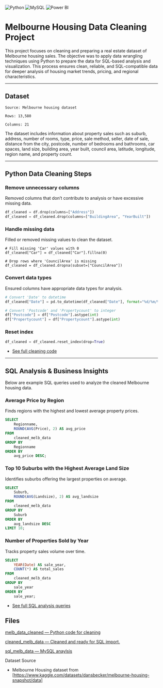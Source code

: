 ![Python](https://img.shields.io/badge/Python-3776AB.svg?style=for-the-badge&logo=Python&logoColor=white)
![MySQL](https://img.shields.io/badge/mysql-%2300f.svg?style=for-the-badge&logo=mysql&logoColor=white)
![Power BI](https://img.shields.io/badge/power_bi-F2C811?style=for-the-badge&logo=powerbi&logoColor=black)

# Melbourne Housing Data Cleaning Project

This project focuses on cleaning and preparing a real estate dataset of Melbourne housing sales. The objective was to apply data wrangling techniques using Python to prepare the data for SQL-based analysis and visualization. This process ensures clean, reliable, and SQL-compatible data for deeper analysis of housing market trends, pricing, and regional characteristics.

---


## Dataset

    Source: Melbourne housing dataset

    Rows: 13,580

    Columns: 21

The dataset includes information about property sales such as suburb, address, number of rooms, type, price, sale method, seller, date of sale, distance from the city, postcode, number of bedrooms and bathrooms, car spaces, land size, building area, year built, council area, latitude, longitude, region name, and property count.


---

## Python Data Cleaning Steps

### Remove unnecessary columns

Removed columns that don’t contribute to analysis or have excessive missing data.
```python
df_cleaned = df.drop(columns=["Address"])
df_cleaned = df_cleaned.drop(columns=["BuildingArea", "YearBuilt"])
```

### Handle missing data
Filled or removed missing values to clean the dataset.
```pyhton
# Fill missing 'Car' values with 0
df_cleaned["Car"] = df_cleaned["Car"].fillna(0)

# Drop rows where 'CouncilArea' is missing
df_cleaned = df_cleaned.dropna(subset=["CouncilArea"])
```

### Convert data types
Ensured columns have appropriate data types for analysis.
```python
# Convert 'Date' to datetime
df_cleaned["Date"] = pd.to_datetime(df_cleaned["Date"], format="%d/%m/%Y")

# Convert 'Postcode' and 'Propertycount' to integer
df["Postcode"] = df["Postcode"].astype(int)
df["Propertycount"] = df["Propertycount"].astype(int)
```
### Reset index
```python
df_cleaned = df_cleaned.reset_index(drop=True)
```

- [See full cleaning code](https://github.com/kChe626/Melbourne-Housing-Project/blob/main/melb_data_cleaned.ipynb)
---

##  SQL Analysis & Business Insights
Below are example SQL queries used to analyze the cleaned Melbourne housing data.

### Average Price by Region
Finds regions with the highest and lowest average property prices.
```sql
SELECT 
    Regionname, 
    ROUND(AVG(Price), 2) AS avg_price
FROM 
    cleaned_melb_data
GROUP BY 
    Regionname
ORDER BY 
    avg_price DESC;
```

### Top 10 Suburbs with the Highest Average Land Size
Identifies suburbs offering the largest properties on average.
```sql
SELECT 
    Suburb, 
    ROUND(AVG(Landsize), 2) AS avg_landsize
FROM 
    cleaned_melb_data
GROUP BY 
    Suburb
ORDER BY 
    avg_landsize DESC
LIMIT 10;
```

### Number of Properties Sold by Year
Tracks property sales volume over time.
```sql
SELECT 
    YEAR(Date) AS sale_year, 
    COUNT(*) AS total_sales
FROM 
    cleaned_melb_data
GROUP BY 
    sale_year
ORDER BY 
    sale_year;
```
- [See full SQL analysis queries](https://github.com/kChe626/Melbourne-Housing-Project/blob/main/sql_melb_data.sql)



## Files

[melb_data_cleaned — Python code for cleaning](https://github.com/kChe626/Melbourne-Housing-Project/blob/main/melb_data_cleaned.ipynb)

[cleaned_melb_data — Cleaned and ready for SQL import.](https://github.com/kChe626/Melbourne-Housing-Project/blob/main/cleaned_melb_data.csv)

[sql_melb_data — MySQL anaylsis](https://github.com/kChe626/Melbourne-Housing-Project/blob/main/sql_melb_data.sql)



Dataset Source

- Melbourne Housing dataset from [https://www.kaggle.com/datasets/dansbecker/melbourne-housing-snapshot/data]

